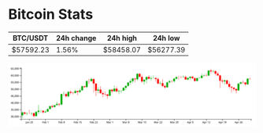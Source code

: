 # Bitcoin Stats

BTC/USDT|24h change|24h high|24h low|
|---|---|---|---|
|$57592.23|1.56%|$58458.07|$56277.39|

<img src="./chart.svg">
